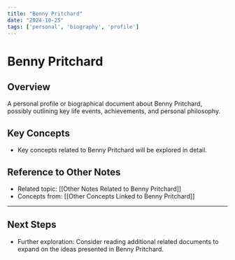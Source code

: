 ```yaml
---
title: "Benny Pritchard"
date: "2024-10-25"
tags: ['personal', 'biography', 'profile']
---
```


# Benny Pritchard

## Overview

A personal profile or biographical document about Benny Pritchard, possibly outlining key life events, achievements, and personal philosophy.

## Key Concepts

- Key concepts related to Benny Pritchard will be explored in detail.
  
## Reference to Other Notes

- Related topic: [[Other Notes Related to Benny Pritchard]]
- Concepts from: [[Other Concepts Linked to Benny Pritchard]]
---

## Next Steps

- Further exploration: Consider reading additional related documents to expand on the ideas presented in Benny Pritchard.
